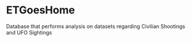 # ETGoesHome
Database that performs analysis on datasets regarding Civilian Shootings and UFO Sightings
